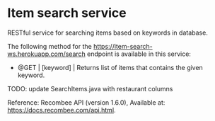 # Item search service
RESTful service for searching items based on keywords in database.

The following method for the https://item-search-ws.herokuapp.com/search endpoint is available in this service:
- @GET | [keyword] | Returns list of items that contains the given keyword. 

TODO:
update SearchItems.java with restaurant columns

Reference:
Recombee API (version 1.6.0), Available at: https://docs.recombee.com/api.html.
